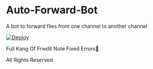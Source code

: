 # Auto-Forward-Bot
A bot to forward files from one channel to another channel


[![Deploy](https://www.herokucdn.com/deploy/button.svg)](https://heroku.com/deploy?template=https://github.com/Prashanttomar09/ForwardBot-v4)


Full Kang Of Frwdit
Note Fixed Errors💞


All Rights Reserved 
